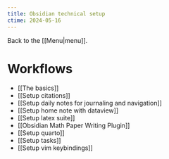 ```yaml
---
title: Obsidian technical setup
ctime: 2024-05-16
---
```

Back to the [[Menu|menu]].
# Workflows
- [[The basics]]
- [[Setup citations]]
- [[Setup daily notes for journaling and navigation]]
- [[Setup home note with dataview]]
- [[Setup latex suite]]
- [[Obsidian Math Paper Writing Plugin]]
- [[Setup quarto]]
- [[Setup tasks]]
- [[Setup vim keybindings]]